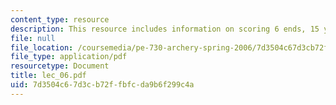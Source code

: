 ```yaml
---
content_type: resource
description: This resource includes information on scoring 6 ends, 15 yard shooting.
file: null
file_location: /coursemedia/pe-730-archery-spring-2006/7d3504c67d3cb72ffbfcda9b6f299c4a_lec_06.pdf
file_type: application/pdf
resourcetype: Document
title: lec_06.pdf
uid: 7d3504c6-7d3c-b72f-fbfc-da9b6f299c4a
---
```

